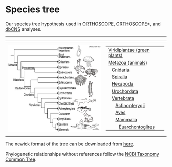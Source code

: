 # Species tree
 Our species tree hypothesis used in [ORTHOSCOPE](https://github.com/jun-inoue/orthoscope), [ORTHOSCOPE*](https://github.com/jun-inoue/ORTHOSCOPE_STAR), and [dbCNS](http://yamasati.nig.ac.jp/dbcns/) analyses.

---

<table width="200" border="0">
  <tbody>
    <tr>
      <td><img src="images/SpeciesTree.jpg" width="422" height="273" alt=""/></td>
      <td><table width="200" border="0">
          <tr>
            <td><a href="https://github.com/jun-inoue/Species_tree/tree/master/images/SpeciesTree_Viridiplantae.pdf">Viridiplantae (green plants)</a></td>
          </tr>
          <tr>
            <td><a href="https://github.com/jun-inoue/Species_tree/tree/master/images/SpeciesTree_Metazoa.pdf">Metazoa (animals)</a></td>
          </tr>
          <tr>
            <td>&nbsp;&nbsp;&nbsp;<a href="https://github.com/jun-inoue/Species_tree/tree/master/images/SpeciesTree_Cnidaria.pdf">Cnidaria</a></td>
          </tr>
          <tr>
            <td>&nbsp;&nbsp;&nbsp;<a href="https://github.com/jun-inoue/Species_tree/tree/master/images/SpeciesTree_Spiralia.pdf">Spiralia</a></td>
          </tr>
          <tr>
            <td>&nbsp;&nbsp;&nbsp;<a href="https://github.com/jun-inoue/Species_tree/tree/master/images/SpeciesTree_Hexapoda.pdf">Hexapoda</a></td>
          </tr>
          <tr>
            <td>&nbsp;&nbsp;&nbsp;<a href="https://github.com/jun-inoue/Species_tree/tree/master/images/SpeciesTree_Urochordata.pdf">Urochordata</a></td>
          </tr>
          <tr>
            <td>&nbsp;&nbsp;&nbsp;<a href="https://github.com/jun-inoue/Species_tree/tree/master/images/SpeciesTree_Vertebrata.pdf">Vertebrata</a></td> 
          </tr>
          <tr>
            <td>&nbsp;&nbsp;&nbsp;&nbsp;&nbsp;&nbsp;<a href="https://github.com/jun-inoue/Species_tree/tree/master/images/SpeciesTree_Actinopterygii.pdf">Actinopterygii</a></td>
          </tr>
          <tr>
            <td>&nbsp;&nbsp;&nbsp;&nbsp;&nbsp;&nbsp;<a href="https://github.com/jun-inoue/Species_tree/tree/master/images/SpeciesTree_Aves.pdf">Aves</a></td>
          </tr>
          <tr>
            <td>&nbsp;&nbsp;&nbsp;&nbsp;&nbsp;&nbsp;<a href="https://github.com/jun-inoue/Species_tree/tree/master/images/SpeciesTree_Mammalia.pdf">Mammalia</a></td>
          </tr>
          <tr>
            <td>&nbsp;&nbsp;&nbsp;&nbsp;&nbsp;&nbsp;&nbsp;&nbsp;&nbsp;<a href="https://github.com/jun-inoue/Species_tree/tree/master/images/SpeciesTree_Euarchontoglires.pdf">Euarchontoglires</a></td>
          </tr>
      </table></td>
    </tr>
  </tbody>
</table>

The newick format of the tree can be downloaded from [here](http://yurai.aori.u-tokyo.ac.jp/orthoscope/examples/SpeciesTreeHypothesis.tre).

Phylogenetic relationships without references follow the [NCBI Taxonomy Common Tree](https://www.ncbi.nlm.nih.gov/Taxonomy/CommonTree/wwwcmt.cgi).


<br />
<br />  
